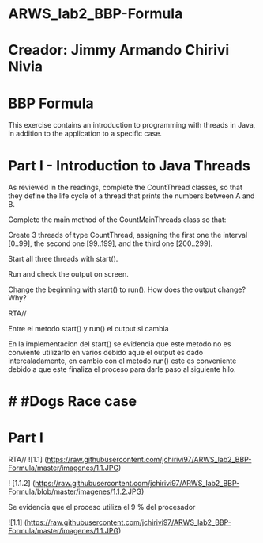 # ARWS_lab2_BBP-Formula

# Creador: Jimmy Armando Chirivi Nivia

# BBP Formula
This exercise contains an introduction to programming with threads in Java, in addition to the application to a specific case.

# Part I - Introduction to Java Threads
As reviewed in the readings, complete the CountThread classes, so that they define the life cycle of a thread that prints the numbers between A and B. 

Complete the main method of the CountMainThreads class so that: 

Create 3 threads of type CountThread, assigning the first one the interval [0..99], the second one [99..199], and the third one [200..299]. 

Start all three threads with start(). 

Run and check the output on screen. 

Change the beginning with start() to run(). How does the output change? Why?

RTA// 

Entre el metodo start() y run() el output si cambia 

En la implementacion del start() se evidencia que este metodo no es conviente utilizarlo en varios debido aque el output es dado intercaladamente, en cambio con el metodo run() este es conveniente debido a que este finaliza el proceso para darle paso al siguiente hilo.



# # #Dogs Race case 

# Part I

RTA//
![1.1] (https://raw.githubusercontent.com/jchirivi97/ARWS_lab2_BBP-Formula/master/imagenes/1.1.JPG)



! [1.1.2] (https://raw.githubusercontent.com/jchirivi97/ARWS_lab2_BBP-Formula/blob/master/imagenes/1.1.2.JPG)

Se evidencia que  el  proceso utiliza el 9 % del procesador 

![1.1] (https://raw.githubusercontent.com/jchirivi97/ARWS_lab2_BBP-Formula/master/imagenes/1.1.JPG)
